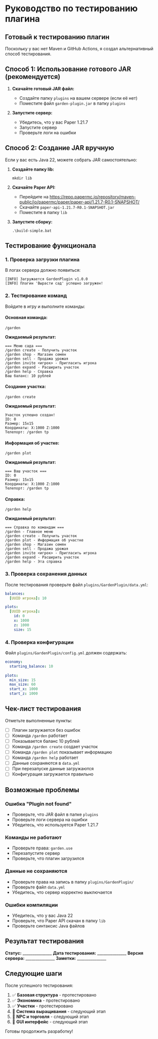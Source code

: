 # Руководство по тестированию плагина

## Готовый к тестированию плагин

Поскольку у вас нет Maven и GitHub Actions, я создал альтернативный способ тестирования.

## Способ 1: Использование готового JAR (рекомендуется)

1. **Скачайте готовый JAR файл:**
   - Создайте папку `plugins` на вашем сервере (если её нет)
   - Поместите файл `garden-plugin.jar` в папку `plugins`

2. **Запустите сервер:**
   - Убедитесь, что у вас Paper 1.21.7
   - Запустите сервер
   - Проверьте логи на ошибки

## Способ 2: Создание JAR вручную

Если у вас есть Java 22, можете собрать JAR самостоятельно:

1. **Создайте папку lib:**
   ```
   mkdir lib
   ```

2. **Скачайте Paper API:**
   - Перейдите на https://repo.papermc.io/repository/maven-public/io/papermc/paper/paper-api/1.21.7-R0.1-SNAPSHOT/
   - Скачайте `paper-api-1.21.7-R0.1-SNAPSHOT.jar`
   - Поместите в папку `lib`

3. **Запустите сборку:**
   ```
   .\build-simple.bat
   ```

## Тестирование функционала

### 1. Проверка загрузки плагина

В логах сервера должно появиться:
```
[INFO] Загружается GardenPlugin v1.0.0
[INFO] Плагин 'Вырасти сад' успешно загружен!
```

### 2. Тестирование команд

Войдите в игру и выполните команды:

#### Основная команда:
```
/garden
```

**Ожидаемый результат:**
```
=== Меню сада ===
/garden create - Получить участок
/garden shop - Магазин семян
/garden sell - Продажа урожая
/garden invite <игрок> - Пригласить игрока
/garden expand - Расширить участок
/garden help - Справка
Ваш баланс: 10 рублей
```

#### Создание участка:
```
/garden create
```

**Ожидаемый результат:**
```
Участок успешно создан!
ID: 0
Размер: 15x15
Координаты: X:1000 Z:1000
Телепорт: /garden tp
```

#### Информация об участке:
```
/garden plot
```

**Ожидаемый результат:**
```
=== Ваш участок ===
ID: 0
Размер: 15x15
Координаты: X:1000 Z:1000
Телепорт: /garden tp
```

#### Справка:
```
/garden help
```

**Ожидаемый результат:**
```
=== Справка по командам ===
/garden - Главное меню
/garden create - Получить участок
/garden plot - Информация об участке
/garden shop - Магазин семян
/garden sell - Продажа урожая
/garden invite <игрок> - Пригласить игрока
/garden expand - Расширить участок
/garden help - Эта справка
```

### 3. Проверка сохранения данных

После тестирования проверьте файл `plugins/GardenPlugin/data.yml`:

```yaml
balances:
  [UUID игрока]: 10

plots:
  [UUID игрока]:
    id: 0
    x: 1000
    z: 1000
    size: 15
```

### 4. Проверка конфигурации

Файл `plugins/GardenPlugin/config.yml` должен содержать:

```yaml
economy:
  starting_balance: 10
  
plots:
  min_size: 15
  max_size: 60
  start_x: 1000
  start_z: 1000
```

## Чек-лист тестирования

Отметьте выполненные пункты:

- [ ] Плагин загружается без ошибок
- [ ] Команда `/garden` работает
- [ ] Показывается баланс 10 рублей
- [ ] Команда `/garden create` создает участок
- [ ] Команда `/garden plot` показывает информацию
- [ ] Команда `/garden help` работает
- [ ] Данные сохраняются в `data.yml`
- [ ] При перезапуске данные загружаются
- [ ] Конфигурация загружается правильно

## Возможные проблемы

### Ошибка "Plugin not found"
- Проверьте, что JAR файл в папке `plugins`
- Проверьте логи сервера на ошибки
- Убедитесь, что используется Paper 1.21.7

### Команды не работают
- Проверьте права: `garden.use`
- Перезапустите сервер
- Проверьте, что плагин загрузился

### Данные не сохраняются
- Проверьте права на запись в папку `plugins/GardenPlugin/`
- Проверьте файл `data.yml`
- Убедитесь, что сервер корректно выключается

### Ошибки компиляции
- Убедитесь, что у вас Java 22
- Проверьте, что Paper API скачан в папку `lib`
- Проверьте синтаксис Java файлов

## Результат тестирования

**Статус:** _______________
**Дата тестирования:** _______________
**Версия сервера:** _______________
**Заметки:** _______________

## Следующие шаги

После успешного тестирования:

1. ✅ **Базовая структура** - протестировано
2. ✅ **Экономика** - протестировано
3. ✅ **Участки** - протестировано
4. 🔄 **Система выращивания** - следующий этап
5. 🔄 **NPC и торговля** - следующий этап
6. 🔄 **GUI интерфейс** - следующий этап

Готовы продолжить разработку! 